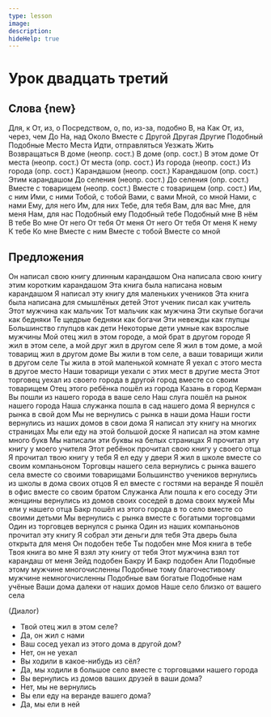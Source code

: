 ```yaml
---
type: lesson
image:
description:
hideHelp: true
---
```


# Урок двадцать третий

## Слова {new}

Для, к
От, из, о
Посредством, о, по, из-за, подобно
В, на
Как
От, из, через, чем
До
На, над
Около
Вместе с
Другой
Другая
Другие
Подобный
Подобные
Место
Места
Идти, отправляться
Уезжать
Жить
Возвращаться
В доме (неопр. сост.)
В доме (опр. сост.)
В этом доме
От места (неопр. сост.)
От места (опр. сост.)
Из города (неопр. сост.)
Из города (опр. сост.)
Карандашом (неопр. сост.)
Карандашом (опр. сост.)
Этим карандашом
До селения (неопр. сост.)
До селения (опр. сост.)
Вместе с товарищем (неопр. сост.)
Вместе с товарищем (опр. сост.)
Им, с ним
Ими, с ними
Тобой, с тобой
Вами, с вами
Мной, со мной
Нами, с нами
Ему, для него
Им, для них
Тебе, для тебя
Вам, для вас
Мне, для меня
Нам, для нас
Подобный ему
Подобный тебе
Подобный мне
В нём
В тебе
Во мне
От него
От тебя
От меня
От него
От тебя
От меня
К нему
К тебе
Ко мне
Вместе с ним
Вместе с тобой
Вместе со мной

## Предложения

Он написал свою книгу длинным карандашом
Она написала свою книгу этим коротким карандашом
Эта книга была написана новым карандашом
Я написал эту книгу для маленьких учеников
Эта книга была написана для смышлёных детей
Этот ученик писал как учитель
Этот мужчина как мальчик
Тот мальчик как мужчина
Эти скупые богачи как бедняки
Те щедрые бедняки как богачи
Эти невежды как глупцы
Большинство глупцов как дети
Некоторые дети умные как взрослые мужчины
Мой отец жил в этом городе, а мой брат в другом городе
Я жил в этом селе, а мой друг жил в другом селе
Я жил в том доме, а мой товарищ жил в другом доме
Вы жили в том селе, а ваши товарищи жили в другом селе
Ты жила в этой маленькой комнате
Я уехал с этого места в другое место
Наши товарищи уехали с этих мест в другие места
Этот торговец уехал из своего города в другой город вместе со своим товарищем
Отец этого ребёнка пошёл из города Казань в город Керман
Вы пошли из нашего города в ваше село
Наш слуга пошёл на рынок нашего города
Наша служанка пошла в сад нашего дома
Я вернулся с рынка в свой дом
Мы не вернулись с рынка в наши дома
Наши гости вернулись из наших домов в свои дома
Я написал эту книгу на многих страницах
Мы ели еду на этой большой доске
Я написал на этом камне много букв
Мы написали эти буквы на белых страницах
Я прочитал эту книгу у моего учителя
Этот ребёнок прочитал свою книгу у своего отца
Я прочитал твою книгу у тебя
Я ел еду у двери
Я жил в школе вместе со своим компаньоном
Торговцы нашего села вернулись с рынка вашего села вместе со своими товарищами
Большинство учеников вернулись из школы в дома своих отцов
Я ел вместе с гостями на веранде
Я пошёл в офис вместе со своим братом
Служанка Али пошла к его соседу
Эти женщины вернулись из домов своих соседей в дома своих мужей
Мы ели у нашего отца
Бакр пошёл из этого города в то село вместе со своими детьми
Мы вернулись с рынка вместе с богатыми торговцами
Один из торговцев вернулся с рынка
Один из наших компаньонов прочитал эту книгу
Я собрал эти деньги для тебя
Эта дверь была открыта для меня
Он подобен тебе
Ты подобен мне
Моя книга в тебе
Твоя книга во мне
Я взял эту книгу от тебя
Этот мужчина взял тот карандаш от меня
Зейд подобен Бакру
И Бакр подобен Али
Подобные этому мужчине многочисленны
Подобные тому благочестивому мужчине немногочисленны
Подобные вам богатые
Подобные нам учёные
Ваши дома далеки от наших домов
Наше село близко от вашего села

(Диалог)

- Твой отец жил в этом селе?
- Да, он жил с нами
- Ваш сосед уехал из этого дома в другой дом?
- Нет, он не уехал
- Вы ходили в какое-нибудь из сёл?
- Да, мы ходили в большое село вместе с торговцами нашего города
- Вы вернулись из домов ваших друзей в ваши дома?
- Нет, мы не вернулись
- Вы ели еду на веранде вашего дома?
- Да, мы ели в ней
